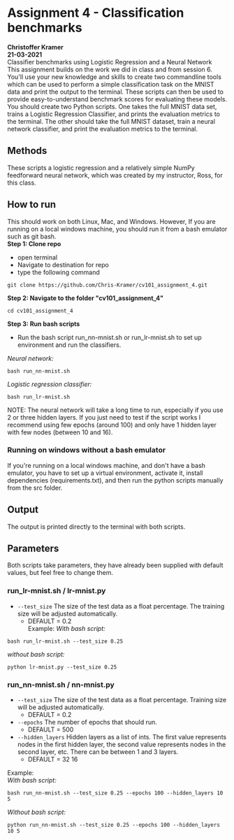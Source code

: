 # Assignment 4 - Classification benchmarks
**Christoffer Kramer**  
**21-03-2021**  
Classifier benchmarks using Logistic Regression and a Neural Network  
This assignment builds on the work we did in class and from session 6.  
You'll use your new knowledge and skills to create two commandline tools which can be used to perform a simple classification task on the MNIST data and print the output to the terminal. These scripts can then be used to provide easy-to-understand benchmark scores for evaluating these models.  
You should create two Python scripts. One takes the full MNIST data set, trains a Logistic Regression Classifier, and prints the evaluation metrics to the terminal. The other should take the full MNIST dataset, train a neural network classifier, and print the evaluation metrics to the terminal.  

## Methods  
These scripts a logistic regression and a relatively simple NumPy feedforward neural network, which was created by my instructor, Ross, for this class.  

## How to run  
This should work on both Linux, Mac, and Windows. However, If you are running on a local windows machine, you should run it from a bash emulator such as git bash.  
**Step 1: Clone repo**  
- open terminal  
- Navigate to destination for repo  
- type the following command  
```console
git clone https://github.com/Chris-Kramer/cv101_assignment_4.git
```  
**Step 2: Navigate to the folder "cv101_assignment_4"**  
```console
cd cv101_assignment_4
```  
**Step 3: Run bash scripts**  
- Run the bash script run_nn-mnist.sh or run_lr-mnist.sh to set up environment and run the classifiers.  

_Neural network:_
```console
bash run_nn-mnist.sh
```    
_Logistic regression classifier:_  
```console
bash run_lr-mnist.sh
```
NOTE: The neural network will take a long time to run, especially if you use 2 or three hidden layers. If you just need to test if the script works I recommend using few epochs (around 100) and only have 1 hidden layer with few nodes (between 10 and 16).  

### Running on windows without a bash emulator  
If you're running on a local windows machine, and don't have a bash emulator, you have to set up a virtual environment, activate it, install dependencies (requirements.txt), and then run the python scripts manually from the src folder.  

## Output
The output is printed directly to the terminal with both scripts.  

## Parameters
Both scripts take parameters, they have already been supplied with default values, but feel free to change them.  

### run_lr-mnist.sh / lr-mnist.py
- `--test_size` The size of the test data as a float percentage. The training size will be adjusted automatically.  
    - DEFAULT = 0.2  
Example:
_With bash script:_  
```console
bash run_lr-mnist.sh --test_size 0.25
```  
_without bash script:_  
```console
python lr-mnist.py --test_size 0.25
```  
### run_nn-mnist.sh / nn-mnist.py
- `--test_size` The size of the test data as a float percentage. Training size will be adjusted automatically.  
    - DEFAULT = 0.2  
- `--epochs` The number of epochs that should run.  
    - DEFAULT = 500  
- `--hidden_layers` Hidden layers as a list of ints. The first value represents nodes in the first hidden layer, the second value represents nodes in the second layer, etc. There can be between 1 and 3 layers.  
    - DEFAULT = 32 16  
    
Example:  
_With bash script:_  
```console
bash run_nn-mnist.sh --test_size 0.25 --epochs 100 --hidden_layers 10 5
```
_Without bash script:_  
```console
python run_nn-mnist.sh --test_size 0.25 --epochs 100 --hidden_layers 10 5
```